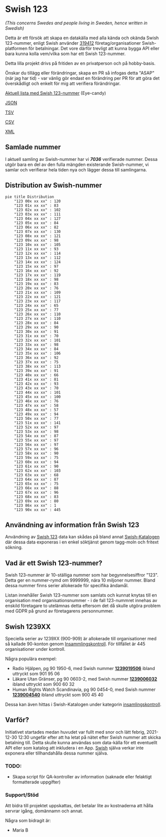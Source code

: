 # Swish 123

*(This concerns Swedes and people living in Sweden, hence written in Swedish)*

Detta är ett försök att skapa en datakälla med alla kända och okända Swish 123-nummer, enligt Swish använder [319412](https://www.swish.nu/about-swish#Swish_in_numbers) företag/organisationer Swish-platformen för betalningar. Det vore därför trevligt att kunna bygga API eller bara kunna kolla vem/vilka som har ett Swish 123-nummer.

Detta lilla projekt drivs på fritiden av en privatperson och på hobby-basis.

Önskar du tillägg eller förändringar, skapa en PR så infogas detta "ASAP" (när jag har tid) - var vänlig gör endast en förändring per PR för att göra det överskådligt och enkelt för mig att verifiera förändringar.



[Aktuell lista med Swish 123-nummer](https://github.com/cisene/swish-123/blob/master/swish-123.md) (Eye-candy)

[JSON](https://github.com/cisene/swish-123/blob/master/json/swish-123-datasource.json)

[TSV](https://github.com/cisene/swish-123/blob/master/text/swish-123-datasource.tsv)

[CSV](https://github.com/cisene/swish-123/blob/master/text/swish-123-datasource.csv)

[XML](https://github.com/cisene/swish-123/blob/master/xml-data/swish-123-datasource.xml)



## Samlade nummer

I aktuell samling av Swish-nummer har vi ***7036*** verifierade nummer. Dessa utgör bara en del av den fulla mängden existerande Swish-nummer, vi samlar och verifierar hela tiden nya och lägger dessa till samlingarna.

## Distribution av Swish-nummer

```mermaid
pie title Distribution
    "123 00x xx xx" : 120
    "123 01x xx xx" : 83
    "123 02x xx xx" : 102
    "123 03x xx xx" : 111
    "123 04x xx xx" : 127
    "123 05x xx xx" : 84
    "123 06x xx xx" : 82
    "123 07x xx xx" : 130
    "123 08x xx xx" : 121
    "123 09x xx xx" : 98
    "123 10x xx xx" : 105
    "123 11x xx xx" : 93
    "123 12x xx xx" : 114
    "123 13x xx xx" : 112
    "123 14x xx xx" : 124
    "123 15x xx xx" : 97
    "123 16x xx xx" : 92
    "123 17x xx xx" : 119
    "123 18x xx xx" : 98
    "123 19x xx xx" : 83
    "123 20x xx xx" : 76
    "123 21x xx xx" : 109
    "123 22x xx xx" : 121
    "123 23x xx xx" : 117
    "123 24x xx xx" : 65
    "123 25x xx xx" : 77
    "123 26x xx xx" : 110
    "123 27x xx xx" : 110
    "123 28x xx xx" : 84
    "123 29x xx xx" : 90
    "123 30x xx xx" : 91
    "123 31x xx xx" : 70
    "123 32x xx xx" : 101
    "123 33x xx xx" : 98
    "123 34x xx xx" : 84
    "123 35x xx xx" : 106
    "123 36x xx xx" : 92
    "123 37x xx xx" : 75
    "123 38x xx xx" : 113
    "123 39x xx xx" : 91
    "123 40x xx xx" : 66
    "123 41x xx xx" : 81
    "123 42x xx xx" : 93
    "123 43x xx xx" : 70
    "123 44x xx xx" : 101
    "123 45x xx xx" : 100
    "123 46x xx xx" : 76
    "123 47x xx xx" : 58
    "123 48x xx xx" : 57
    "123 49x xx xx" : 94
    "123 50x xx xx" : 77
    "123 51x xx xx" : 141
    "123 52x xx xx" : 97
    "123 53x xx xx" : 98
    "123 54x xx xx" : 87
    "123 55x xx xx" : 97
    "123 56x xx xx" : 97
    "123 57x xx xx" : 96
    "123 58x xx xx" : 90
    "123 59x xx xx" : 75
    "123 60x xx xx" : 94
    "123 61x xx xx" : 90
    "123 62x xx xx" : 103
    "123 63x xx xx" : 68
    "123 64x xx xx" : 87
    "123 65x xx xx" : 75
    "123 66x xx xx" : 88
    "123 67x xx xx" : 96
    "123 68x xx xx" : 83
    "123 69x xx xx" : 80
    "123 86x xx xx" : 1
    "123 90x xx xx" : 445
```

## Användning av information från Swish 123

Användning av [Swish 123](https://github.com/cisene/swish-123) data kan skådas på bland annat [Swish-Katalogen](https://b19.se/swish-katalogen/) där dessa data exponeras i en enkel söktjänst genom tagg-moln och fritext sökning.



## Vad är ett Swish 123-nummer?

Swish 123-nummer är 10-ställiga nummer som har begynnelsesiffror "123". Detta ger en nummer-rymd om 9999999, nära 10 miljoner nummer. Bland dessa nummer finns serier allokerade för specifika ändamål. 

Listan innehåller Swish 123-nummer som samlats och kunnat knytas till en organisation med organisationsnummer - i de fall 123-nummret innehas av enskild företagare to utelämnas detta eftersom det då skulle utgöra problem med GDPR på grund av företagarens personnummer.



## Swish 1239XX

Speciella serier av 1239XX (900-909) är allokerade till organisationer med så kallade 90-konton genom [Insammlingskontroll](https://www.insamlingskontroll.se/90-konto-organisationer/). För tillfället är 445 organisationer under kontroll.

Några populära exempel:

* Radio Hjälpen, pg 90 1950-6, med Swish nummer **[1239019506](https://b19.se/swish-katalogen/1239019506)** ibland uttryckt som 901 95 06
* Läkare Utan Gränser, pg 90 0603-2, med Swish nummer **[1239006032](https://b19.se/swish-katalogen/1239006032)** ibland uttryckt som 900 60 32
* Human Rights Watch Scandinavia, pg 90 0454-0, med Swish nummer **[1239004540](https://b19.se/swish-katalogen/1239004540)** ibland uttryckt som 900 45 40

Dessa kan även hittas i Swish-Katalogen under kategorin [insamlingskontroll](https://b19.se/swish-katalogen/k/insamlingskontroll).



## Varför?

Initiativet startades medan huvudet var fullt med snor och lätt febrig, 2021-12-30 12:30 ungefär efter att ha letat på nätet efter Swish nummer att skicka betalning till. Detta skulle kunna användas som data-källa för ett eventuellt API eller som katalog att inkludera i en App. [Swish](https://swish.nu/) själva verkar inte exponera eller tillhandahålla dessa nummer själva. 



### TODO:

* Skapa script för QA-kontroller av information (saknade eller felaktigt formatterade uppgifter)


### Support/Stöd

Att bidra till projektet uppskattas, det betalar lite av kostnaderna att hålla servrar igång, domännamn och annat.

Några som bidragit är:
* Maria B
